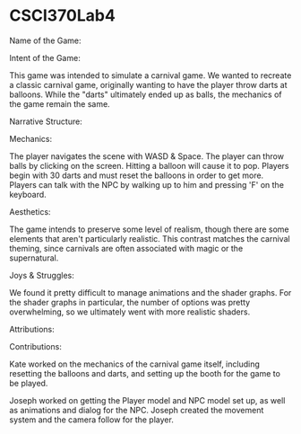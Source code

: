 # CSCI370Lab4

Name of the Game:



Intent of the Game: 

This game was intended to simulate a carnival game. We wanted to recreate a classic carnival game, originally wanting to have the player throw darts at balloons. While the "darts" ultimately ended up as balls, the mechanics of the game remain the same.


Narrative Structure:




Mechanics:

The player navigates the scene with WASD & Space. The player can throw balls by clicking on the screen. Hitting a balloon will cause it to pop. Players begin with 30 darts and must reset the balloons in order to get more. Players can talk with the NPC by walking up to him and pressing 'F' on the keyboard.



Aesthetics:

The game intends to preserve some level of realism, though there are some elements that aren't particularly realistic. This contrast matches the carnival theming, since carnivals are often associated with magic or the supernatural.



Joys & Struggles:

We found it pretty difficult to manage animations and the shader graphs. For the shader graphs in particular, the number of options was pretty overwhelming, so we ultimately went with more realistic shaders. 


Attributions:




Contributions:

Kate worked on the mechanics of the carnival game itself, including resetting the balloons and darts, and setting up the booth for the game to be played. 

Joseph worked on getting the Player model and NPC model set up, as well as animations and dialog for the NPC. Joseph created the movement system and the camera follow for the player.


